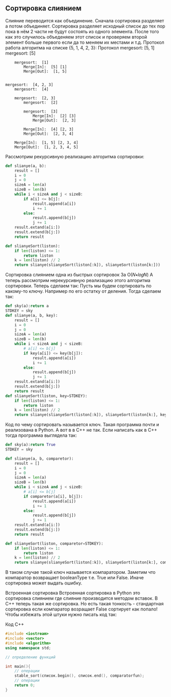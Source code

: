## Сортировка слиянием

Слияние переводится как объединение. Сначала сортировка разделяет а потом объединяет. Сортировка разделяет исходный список до тех пор пока в нём 2 части не будут состоять из одного элемента. После того как это случилось объеденяем этот список и проверяем второй элемент больше первого если да то меняем их местами и т.д. Протокол работа алгоритма на списке {5, 1, 4, 2, 3}: Протокол mergesort: [5, 1] mergesort: [5]

```mergesort
	mergesort:  [1]
		Merge[In]:  [5] [1]
		Merge[Out]:  [1, 5]


mergesort:  [4, 2, 3]
	mergesort:  [4]

	mergesort:  [2, 3]
		mergesort:  [2]

		mergesort:  [3]
			Merge[In]:  [2] [3]
			Merge[Out]:  [2, 3]

		Merge[In]:  [4] [2, 3]
		Merge[Out]:  [2, 3, 4]

	Merge[In]:  [1, 5] [2, 3, 4]
	Merge[Out]:  [1, 2, 3, 4, 5]
```

Рассмотрим рекурсивную реализацию алгоритма сортировки:

```python
def slianye(a, b):
    result = []
    i = 0
    j = 0
    sizeA = len(a)
    sizeB = len(b)
    while i < sizeA and j < sizeB:
        if a[i] <= b[j]:
            result.append(a[i])
            i += 1
        else:
            result.append(b[j])
            j += 1
    result.extand(a[i:])
    result.extend(b[j:])
    return result

def slianyeSort(liston):
    if len(liston) <= 1:
        return liston
    k = len(liston) // 2
    return slianye(slianyeSort(liston[:k]), slianyeSort(liston[k:]))
```

Сортировка слиянием одна из быстрых сортировок За О(𝑁∗𝑙𝑜𝑔𝑁) А теперь рассмотрим нерекурсивную реализацию этого алгоритма сортировки. Теперь сделаем так: Пусть мы будем сортировать по какому-то ключу. Например по его остатку от деления. Тогда сделаем так:

```python
def sky(a):return a
STDKEY = sky
def slianye(a, b, key):
    result = []
    i = 0
    j = 0
    sizeA = len(a)
    sizeB = len(b)
    while i < sizeA and j < sizeB:
        # a[i] <= b[j]
        if key(a[i]) <= key(b[j]):
            result.append(a[i])
            i += 1
        else:
            result.append(b[j])
            j += 1
    result.extand(a[i:])
    result.extend(b[j:])
    return result
def slianyeSort(liston, key=STDKEY):
    if len(liston) <= 1:
        return liston
    k = len(liston) // 2
    return slianye(slianyeSort(liston[:k]), slianyeSort(liston[k:], key))
```
Код по чему сортировать называется ключ. Такая программа почти и реализована в Python. А вот в в С++ не так. Если написать как в C++ тогда программа выглядела так:

```python
def sky(a):return True
STDKEY = sky

def slianye(a, b, comparetor):
    result = []
    i = 0
    j = 0
    sizeA = len(a)
    sizeB = len(b)
    while i < sizeA and j < sizeB:
        # a[i] <= b[j]
        if comparetor(a[i], b[j]):
            result.append(a[i])
            i += 1
        else:
            result.append(b[j])
            j += 1
    result.extand(a[i:])
    result.extend(b[j:])
    return result

def slianyeSort(liston, comparetor=STDKEY):
    if len(liston) <= 1:
        return liston
    k = len(liston) // 2
    return slianye(slianyeSort(liston[:k]), slianyeSort(liston[k:], comparetor))
```

В таком случае такой ключ называется компаратором. Заметим что компаратор возвращает booleanType т.е. True или False. Иначе сортировка может выдать ошибку.

Встроенная сортировка Встроенная сортировка в Python это сортировка слиянием где слияние производится методом вставок. В C++ теперь такая же сортировка. Но есть такая тонкость - стандартная сортировка если компаратор возращает False сортирует как попало! Чтобы избежать этой штуки нужно писать код так: 

Код С++

```cpp
#include <iostream>
#include <vector>
#include <algorithm>
using namespace std;

// определение функций

int main(){
    // операции
    stable_sort(список.begin(), список.end(), comparatorfun);
    // операции
    return 0;
}
```
